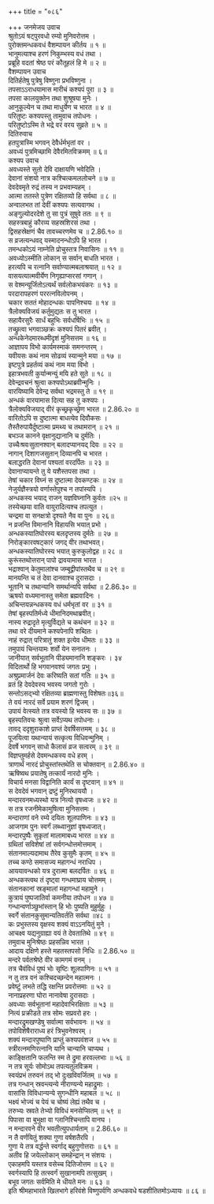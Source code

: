 +++
title = "०८६"

+++
जनमेजय उवाच  
श्रुतोऽयं षट्पुरवधो रम्यो मुनिवरोत्तम ।  
पुरोक्तमन्धकवधं वैशम्पायन कीर्तय ॥ १ ॥  
भानुमत्याश्च हरणं निकुम्भस्य वधं तथा ।  
प्रब्रूहि वदतां श्रेष्ठ परं कौतूहलं हि मे ॥ २ ॥  
वैशम्पायन उवाच  
दितिर्हतेषु पुत्रेषु विष्णुना प्रभविष्णुना ।  
तपसाऽऽराधयामास मारीचं कश्यपं पुरा ॥ ३ ॥  
तपसा कालयुक्तेन तथा शुश्रूषया मुनेः ।  
आनुकूल्येन च तथा माधुर्येण च भारत ॥ ४ ॥  
परितुष्टः कश्यपस्तु तामुवाच तपोधनः ।  
परितुष्टोऽस्मि ते भद्रे वरं वरय सुव्रते ॥ ५ ॥  
दितिरुवाच  
हतपुत्रास्मि भगवन् देवैर्धर्मभृतां वर ।  
अवध्यं पुत्रमिच्छामि देवैरमितविक्रमम् ॥ ६॥  
कश्यप उवाच  
अवध्यस्ते सुतो देवि दाक्षायणि भवेदिति ।  
देवानां संशयो नात्र कश्चित्कमललोचने ॥ ७ ॥  
देवदेवमृते रुद्रं तस्य न प्रभवाम्यहम् ।  
आत्मा ततस्ते पुत्रेण रक्षितव्यो हि सर्वथा ॥ ८ ॥  
अन्वालभत तां देवीं कश्यपः सत्यवागथ ।  
अङ्गु्ल्योदरदेशे तु सा पुत्रं सुषुवे ततः ॥ ९ ॥  
सहस्त्रबाहुं कौरव्य सहस्रशिरसं तथा ।  
द्विसहस्रेक्षणं चैव तावच्चरणमेव च ॥ 2.86.१० ॥  
स व्रजत्यन्धवद् यस्मादनन्धोऽपि हि भारत ।  
तमन्धकोऽयं नाम्नेति प्रोचुस्तत्र निवासिनः ॥ ११ ॥  
अवध्योऽस्मीति लोकान् स सर्वान् बाधति भारत ।  
हरत्यपि च रत्नानि सर्वाण्यात्मबलाश्रयात् ॥ १२ ॥  
वासयत्यात्मवीर्येण निगृह्याप्सरसां गणान् ।  
स वेश्मन्यूर्जितोऽत्यर्थं सर्वलोकभयंकरः ॥ १३ ॥  
परदारापहरणं पररत्नविलोपनम् ।  
चकार सततं मोहादन्धकः पापनिश्चयः ॥ १४ ॥  
त्रैलोक्यविजयं कर्तुमुद्यतः स तु भारत ।  
सहायैरसुरैः सार्धं बहुभिः सर्वधर्षिभिः ॥ १५ ॥  
तच्छ्रुत्वा भगवाञ्छक्रः कश्यपं पितरं ब्रवीत् ।  
अन्धकेनेदमारब्धमीदृशं मुनिसत्तम ॥ १६ ॥  
आज्ञापय विभो कार्यमस्माकं समनन्तरम् ।  
यवीयसः कथं नाम सोढव्यं स्यान्मुने मया ॥ १७ ॥  
इष्टपुत्रे प्रहर्तव्यं कथं नाम मया विभो ।  
इहात्रभवती कुर्यान्मन्युं मयि हते सुते ॥ १८ ॥  
देवेन्द्रवचनं श्रुत्वा कश्यपोऽथाब्रवीन्मुनिः ।  
वारयिष्यामि देवेन्द्र सर्वथा भद्रमस्तु ते ॥ १९ ॥  
अन्धकं वारयामास दित्या सह तु कश्यपः ।  
त्रैलोक्यविजयाद् वीरं कृच्छ्रकृच्छ्रेण भारत ॥ 2.86.२० ॥  
वारितोऽपि स दुष्टात्मा बाधत्येव दिवौकसः ।  
तैस्तैरुपायैर्दुष्टात्मा प्रमथ्य च तथामरान् ॥ २१ ॥  
बभञ्ज कानने वृक्षानुद्यानानि च दुर्मतिः ।  
उच्चैःश्रवःसुतानश्वान् बलादप्यानयद् दिवः ॥ २२ ॥  
नागान् दिशागजसुतान् दिव्यानपि च भारत ।  
बलाद्धरति देवानां पश्यतां वरदर्पितः ॥ २३ ॥  
देवानाप्यायन्ते तु ये यशैस्तपसा तथा ।  
तेषां चकार विघ्नं स दुष्टात्मा देवकण्टकः ॥ २४ ॥  
नेजुर्यज्ञैस्त्रयो वर्णास्तेपुश्च न तपांस्यपि ।  
अन्धकस्य भयाद् राजन् यज्ञविघ्नानि कुर्वतः ॥२५ ॥  
तस्येच्छया वाति वायुरादित्यश्च तपत्युत ।  
चन्द्रमा वा सनक्षत्रो दृश्यते नैव वा पुनः ॥ २६॥  
न व्रजन्ति विमानानि विहायसि भयात् प्रभो ।  
अन्धकस्यातिघोरस्य बलदृप्तस्य दुर्मतेः ॥ २७ ॥  
निरोङ्कारवषट्कारं जगद् वीर तथाभवत्।  
अन्धकस्यातिघोरस्य भयात् कुरुकुलोद्वह ॥ २८ ॥  
कुरूंस्तथोत्तरान् पापो द्रावयामास भारत ।  
भद्राश्वान् केतुमालांश्च जम्बूद्वीपांस्तथैव च ॥ २९ ॥  
मानयन्ति च तं देवा दानवाश्च दुरासदाः ।  
भूतानि च तथान्यानि समर्थान्यपि सर्वथा ॥ 2.86.३० ॥  
ऋषयो वध्यमानास्तु समेता ब्रह्मवादिनः ।  
अचिन्तयन्नन्धकस्य वधं धर्मभृतां वर ॥ ३१ ॥  
तेषां बृहस्पतिर्मध्ये धीमानिदमथाब्रवीत्।  
नास्य रुद्रादृते मृत्युर्विद्यते च कथंचन ॥ ३२ ॥  
तथा वरे दीयमाने कश्यपेनापि शब्दितः ।  
नाहं रुद्रात् परित्रातुं शक्त इत्येव धीमतः ॥ ३३ ॥  
तमुपायं चिन्तयामः शर्वो येन सनातनः ।  
जानीयात् सर्वभूतानि पीड्यमानानि शङ्करः । ३४  
विदितार्थो हि भगवानवश्यं जगतः प्रभुः ।  
अश्रुप्रमार्जनं देवः करिष्यति सतां गतिः ॥ ३५ ॥  
व्रतं हि देवदेवस्य भवस्य जगतो गुरोः ।  
सन्तोऽसद्भ्यो रक्षितव्या ब्राह्मणास्तु विशेषतः॥३६॥  
ते वयं नारदं सर्वे प्रयाम शरणं द्विजम् ।  
उपायं वेत्स्यते तत्र वयस्यो हि भवस्य सः ॥ ३७ ॥  
बृहस्पतिवचः श्रुत्वा सर्वेऽप्यथ तपोधनाः ।  
तावद् ददृशुराकाशे प्राप्तं देवर्षिसत्तमम् ॥ ३८ ॥  
पूजयित्वा यथान्यायं सत्कृत्य विधिवन्मुनिम् ।  
देवर्षे भगवन् साधो कैलासं व्रज सत्वरम् ॥ ३९ ॥  
विज्ञप्तुमर्हसे देवमन्धकस्य वधे हरम् ।  
त्राणार्थं नारदं प्रोचुस्तांस्तथेति स चोक्तवान् ॥ 2.86.४० ॥  
ऋषिष्वथ प्रयातेषु तत्कार्यं नारदो मुनिः ।  
विचार्य मनसा विद्वानिति कार्यं स दृष्टवान् ॥ ४१ ॥  
स देवदेवं भगवान् द्रष्टुं मुनिरथाययौ ।  
मन्दारवनमध्यस्थो यत्र नित्यो वृषध्वजः ॥ ४२ ॥  
स तत्र रजनीमेकामुषित्वा मुनिसत्तमः ।  
मन्दाराणां वने रम्ये दयितः शूलपाणिनः ॥ ४३ ॥  
आजगाम पुनः स्वर्गं लब्ध्वानुज्ञां वृषध्वजात्।  
मन्दारपुष्पैः सुकृतां मालामाबध्य भारत ॥ ४४ ॥  
ग्रथितां सविशेषां तां सर्वगन्धोत्तमोत्तमाम् ।  
संतानमाल्यदामाथ तैरेव कुसुमैः कृतम् ॥ ४५ ॥  
तच्च कण्ठे समासज्य महागन्धं नराधिप ।  
आययावन्धको यत्र दुरात्मा बलदर्पितः ॥ ४६ ॥  
अन्धकस्त्वथ तं दृष्ट्वा गन्धमाघ्राय चोत्तमम् ।  
संतानकानां स्रङ्मालां महागन्धां महामुने ।  
कुत्रायं पुष्पजातिर्वा कमनीया तपोधन ॥ ४७ ॥  
गन्धान्वर्णाञ्छुभांस्तान् हि भोः पुष्यति मुहुर्मुहुः ।  
स्वर्गे संतानकुसुमान्यतिवर्तति सर्वथा ॥४८ ॥  
कः प्रभुस्तस्य वृक्षस्य शक्यं वाऽऽनयितुं मुने ।  
आचक्ष्व यद्यनुग्राह्या वयं ते देवतातिथे ॥ ४९ ॥  
तमुवाच मुनिश्रेष्ठः प्रहसन्निव भारत ।  
आदाय दक्षिणे हस्ते महतस्तपसो निधिः ॥ 2.86.५० ॥  
मन्दरे पर्वतश्रेष्ठे वीर कामगमं वनम् ।  
तत्र चैवंविधं पुष्पं भोः सृष्टिः शूलपाणिनः ॥ ५१ ॥  
न तु तत्र वनं कश्चिदच्छन्देन महात्मनः ।  
प्रवेष्टुं लभते तद्धि रक्षन्ति प्रवरोत्तमाः ॥ ५२ ॥  
नानाप्रहरणा घोरा नानावेषा दुरासदाः ।  
अवध्याः सर्वभूतानां महादेवाभिरक्षिताः ॥ ५३ ॥  
नित्यं प्रक्रीडते तत्र सोमः सप्रवरो हरः ।  
मन्दारद्रुमखण्डेषु सर्वात्मा सर्वभावनः ॥ ५४ ॥  
तपोविशेषैराराध्य हरं त्रिभुवनेश्वरम् ।  
शक्यं मन्दारपुष्पाणि प्राप्तुं कश्यपवंशज ॥ ५५ ॥  
स्त्रीरत्नमणिरत्नानि यानि चान्यानि चाप्यथ ।  
काङ्क्षितानि फलन्ति स्म ते द्रुमा हरवल्लभाः ॥ ५६ ॥  
न तत्र सूर्यः सोमोऽथ तपत्यतुलविक्रम ।  
स्वयंप्रभं तरुवनं तद् भो दुःखविवर्जितम् ॥ ५७ ॥  
तत्र गन्धान् स्रवन्त्यन्ये नीराण्यन्ये महाद्रुमाः ।  
वासांसि विविधान्यन्ये सुगन्धीनि महाबल ॥ ५८ ॥  
भक्ष्यं भोज्यं च पेयं च चोष्यं लेह्यं तथैव च ।  
तरुभ्यः स्रवते तेभ्यो विविधं मनसेप्सितम् ॥ ५९ ॥  
पिपासा वा बुभुक्षा वा ग्लानिश्चिन्तापि वानघ ।  
न मन्दारवने वीर भवतीत्युपधार्यताम् ॥ 2.86.६० ॥  
न तै वर्णयितुं शक्या गुणा वर्षशतैरपि ।  
गुणा ये तत्र वर्द्धन्ते स्वर्गाद् बहुगुणोत्तराः ॥ ६१ ॥  
अतीव हि जयेल्लोकान् समहेन्द्रान् न संशयः ।  
एकाहमपि यस्तत्र वसेच्च दितिजोत्तम ॥ ६२ ॥  
स्वर्गस्यापि हि तत्स्वर्गं सुखानामपि तत्सुखम् ।  
बभूव जगतः सर्वमिति मे धीयते मनः ॥ ६३ ॥  
इति श्रीमहाभारते खिलभागे हरिवंशे विष्णुपर्वणि अन्धकवधे षडशीतितमोऽध्यायः ॥ ८६ ॥